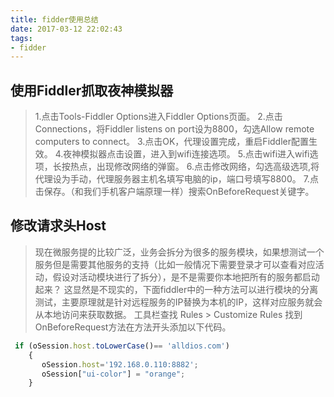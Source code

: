 ```yaml
---
title: fidder使用总结
date: 2017-03-12 22:02:43
tags:
- fidder
---
```


## 使用Fiddler抓取夜神模拟器
> 1.点击Tools-Fiddler Options进入Fiddler Options页面。
2.点击Connections，将Fiddler listens on port设为8800，勾选Allow remote computers to connect。
3.点击OK，代理设置完成，重启Fiddler配置生效。
4.夜神模拟器点击设置，进入到wifi连接选项。
5.点击wifi进入wifi选项，长按热点，出现修改网络的弹窗。
6.点击修改网络，勾选高级选项,将代理设为手动，代理服务器主机名填写电脑的ip，端口号填写8800。
7.点击保存。（和我们手机客户端原理一样）搜索OnBeforeRequest关键字。

## 修改请求头Host
> 现在微服务提的比较广泛，业务会拆分为很多的服务模块，如果想测试一个服务但是需要其他服务的支持（比如一般情况下需要登录才可以查看对应活动，假设对活动模块进行了拆分），是不是需要你本地把所有的服务都启动起来？
这显然是不现实的，下面fiddler中的一种方法可以进行模块的分离测试，主要原理就是针对远程服务的IP替换为本机的IP，这样对应服务就会从本地访问来获取数据。
工具栏查找 Rules > Customize Rules 
找到OnBeforeRequest方法在方法开头添加以下代码。
``` javascript
 if (oSession.host.toLowerCase()== 'alldios.com')
    {
       oSession.host='192.168.0.110:8882';
       oSession["ui-color"] = "orange";
    }
```